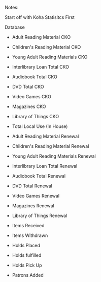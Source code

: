 Notes:

Start off with Koha Statisitcs First


Database


* Adult Reading Material CKO
* Children's Reading Material CKO
* Young Adult Reading Materials CKO
* Interlibrary Loan Total CKO
* Audiobook Total CKO
* DVD Total CKO
* Video Games CKO
* Magazines CKO
* Library of Things CKO
* Total Local Use (In House)

* Adult Reading Material Renewal
* Children's Reading Material Renewal
* Young Adult Reading Materials Renewal
* Interlibrary Loan Total Renewal
* Audiobook Total Renewal
* DVD Total Renewal
* Video Games Renewal
* Magazines Renewal
* Library of Things Renewal


* Items Received
* Items Withdrawn

* Holds Placed
* Holds fulfilled
* Holds Pick Up

* Patrons Added
